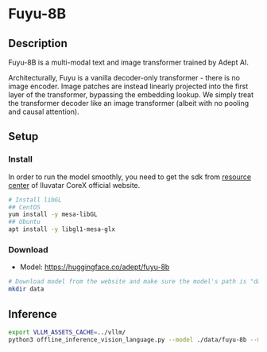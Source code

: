 # Fuyu-8B

## Description

Fuyu-8B is a multi-modal text and image transformer trained by Adept AI.

Architecturally, Fuyu is a vanilla decoder-only transformer - there is no image encoder. Image patches are instead linearly projected into the first layer of the transformer, bypassing the embedding lookup. We simply treat the transformer decoder like an image transformer (albeit with no pooling and causal attention).

## Setup

### Install

In order to run the model smoothly, you need to get the sdk from [resource center](https://support.iluvatar.com/#/ProductLine?id=2) of Iluvatar CoreX official website.

```bash
# Install libGL
## CentOS
yum install -y mesa-libGL
## Ubuntu
apt install -y libgl1-mesa-glx
```

### Download

- Model: <https://huggingface.co/adept/fuyu-8b>

```bash
# Download model from the website and make sure the model's path is "data/fuyu-8b"
mkdir data
```

## Inference

```bash
export VLLM_ASSETS_CACHE=../vllm/
python3 offline_inference_vision_language.py --model ./data/fuyu-8b --max-tokens 256 -tp 2 --trust-remote-code --temperature 0.0
```
